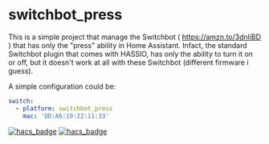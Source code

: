 # switchbot_press

This is a simple project that manage the Switchbot ( https://amzn.to/3dnliBD ) that has only the "press" ability in Home Assistant.
Infact, the standard Switchbot plugin that comes with HASSIO, has only the ability to turn it on or off, but it doesn't work at all with these Switchbot (different firmware i guess). 

A simple configuration could be:
```yaml
switch:
  - platform: switchbot_press
    mac: 'DD:A6:10:22:11:33'

```

[![hacs_badge](https://img.shields.io/badge/HACS-Default-orange.svg?style=for-the-badge)](https://github.com/custom-components/hacs)
[![hacs_badge](https://img.shields.io/badge/HACS-Custom-orange.svg?style=for-the-badge)](https://github.com/custom-components/hacs)